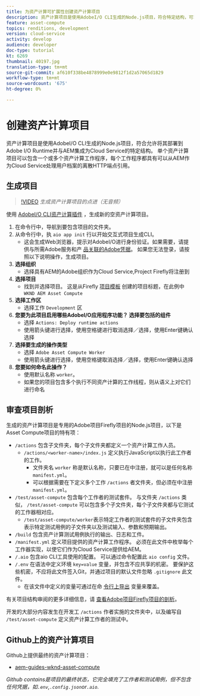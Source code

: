 ```yaml
---
title: 为资产计算可扩展性创建资产计算项目
description: 资产计算项目是使用AdobeI/O CLI生成的Node.js项目，符合特定结构，可将其部署到Adobe I/O Runtime并与AEM集成为Cloud Service。
feature: asset-compute
topics: renditions, development
version: cloud-service
activity: develop
audience: developer
doc-type: tutorial
kt: 6269
thumbnail: 40197.jpg
translation-type: tm+mt
source-git-commit: af610f338be4878999e0e9812f1d2a57065d1829
workflow-type: tm+mt
source-wordcount: '675'
ht-degree: 0%

---
```



# 创建资产计算项目

资产计算项目是使用AdobeI/O CLI生成的Node.js项目，符合允许将其部署到Adobe I/O Runtime并与AEM集成为Cloud Service的特定结构。 单个资产计算项目可以包含一个或多个资产计算工作程序，每个工作程序都具有可以从AEM作为Cloud Service处理用户档案的离散HTTP端点引用。

## 生成项目

>[!VIDEO](https://video.tv.adobe.com/v/40197/?quality=12&learn=on)
_生成资产计算项目的点进（无音频）_


使用 [AdobeI/O CLI资产计算插件](../set-up/development-environment.md#aio-cli) ，生成新的空资产计算项目。

1. 在命令行中，导航到要包含项目的文件夹。
1. 从命令行中，执 `aio app init` 行以开始交互式项目生成CLI。
   + 这会生成Web浏览器，提示对AdobeI/O进行身份验证。如果需要，请提供与所需Adobe服务和产 [品关联的Adobe凭据](../set-up/accounts-and-services.md)。 如果您无法登录，请按照以下说明操作，生成项目。
1. __选择组织__
   + 选择具有AEM的Adobe组织作为Cloud Service,Project Firefly将注册到
1. __选择项目__
   + 找到并选择项目。 这是从Firefly [项目模板](../set-up/firefly.md) 创建的项目标题，在此例中 `WKND AEM Asset Compute`
1. __选择工作区__
   + 选择工作 `Development` 区
1. __您要为此项目启用哪些AdobeI/O应用程序功能？ 选择要包括的组件__
   + 选择 `Actions: Deploy runtime actions`
   + 使用箭头键进行选择，使用空格键进行取消选择／选择，使用Enter键确认选择
1. __选择要生成的操作类型__
   + 选择 `Adobe Asset Compute Worker`
   + 使用箭头键进行选择，使用空格键取消选择／选择，使用Enter键确认选择
1. __您要如何命名此操作？__
   + 使用默认名称 `worker`。
   + 如果您的项目包含多个执行不同资产计算的工作线程，则从语义上对它们进行命名

## 审查项目剖析

生成的资产计算项目是专用的Adobe项目Firefly项目的Node.js项目，以下是Asset Compute项目的特有项：

+ `/actions` 包含子文件夹，每个子文件夹都定义一个资产计算工作人员。
   + `/actions/<worker-name>/index.js` 定义执行JavaScript以执行此工作者的工作。
      + 文件夹名 `worker` 称是默认名称，只要已在中注册，就可以是任何名称 `manifest.yml`。
      + 可以根据需要在下定义多个工作 `/actions` 者文件夹，但必须在中注册 `manifest.yml`。
+ `/test/asset-compute` 包含每个工作者的测试套件。 与文件夹 `/actions` 类似， `/test/asset-compute` 可以包含多个子文件夹，每个子文件夹都与它测试的工作器相对应。
   + `/test/asset-compute/worker`表示特定工作者的测试套件的子文件夹包含表示特定测试用例的子文件夹以及测试输入、参数和预期输出。
+ `/build` 包含资产计算测试用例执行的输出、日志和工件。
+ `/manifest.yml` 定义项目提供的资产计算工作程序。 必须在此文件中枚举每个工作器实现，以使它们作为Cloud Service提供给AEM。
+ `/.aio` 包含aio CLI工具使用的配置。 可以通过命令配置此 `aio config` 文件。
+ `/.env` 在语法中定义环境 `key=value` 变量，并包含不应共享的机密。 要保护这些机密，不应将此文件签入Git，并通过项目的默认文件忽略 `.gitignore` 此文件。
   + 在该文件中定义的变量可通过在命 [令行上导出](../deploy/runtime.md) 变量来覆盖。

有关项目结构审阅的更多详细信息，请 [查看Adobe项目Firefly项目的剖析](https://github.com/AdobeDocs/project-firefly/blob/master/getting_started/first_app.md#5-anatomy-of-a-project-firefly-application)。

开发的大部分内容发生在开发工 `/actions` 作者实施的文件夹中，以及编写自 `/test/asset-compute` 定义资产计算工作者的测试中。

## Github上的资产计算项目

Github上提供最终的资产计算项目：

+ [aem-guides-wknd-asset-compute](https://github.com/adobe/aem-guides-wknd-asset-compute)

_Github contains是项目的最终状态，它完全填充了工作者和测试用例，但不包含任何凭据，如`.env`,`.config.json`or`.aio`._